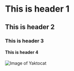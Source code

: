 # This is header 1
## This is header 2
### This is header 3
#### This is header 4
![Image of Yaktocat](https://octodex.github.com/images/yaktocat.png)
